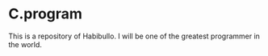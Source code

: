 # C.program
This is a repository of Habibullo. I will be one of the greatest programmer in the world.
